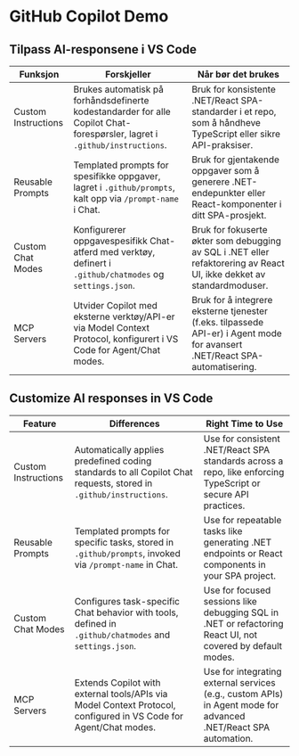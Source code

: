 # GitHub Copilot Demo

## Tilpass AI-responsene i VS Code

| Funksjon            | Forskjeller                                                                                                                | Når bør det brukes                                                                                                          |
| ------------------- | -------------------------------------------------------------------------------------------------------------------------- | --------------------------------------------------------------------------------------------------------------------------- |
| Custom Instructions | Brukes automatisk på forhåndsdefinerte kodestandarder for alle Copilot Chat-forespørsler, lagret i `.github/instructions`. | Bruk for konsistente .NET/React SPA-standarder i et repo, som å håndheve TypeScript eller sikre API-praksiser.              |
| Reusable Prompts    | Templated prompts for spesifikke oppgaver, lagret i `.github/prompts`, kalt opp via `/prompt-name` i Chat.                 | Bruk for gjentakende oppgaver som å generere .NET-endepunkter eller React-komponenter i ditt SPA-prosjekt.                  |
| Custom Chat Modes   | Konfigurerer oppgavespesifikk Chat-atferd med verktøy, definert i `.github/chatmodes` og `settings.json`.                  | Bruk for fokuserte økter som debugging av SQL i .NET eller refaktorering av React UI, ikke dekket av standardmoduser.       |
| MCP Servers         | Utvider Copilot med eksterne verktøy/API-er via Model Context Protocol, konfigurert i VS Code for Agent/Chat modes.        | Bruk for å integrere eksterne tjenester (f.eks. tilpassede API-er) i Agent mode for avansert .NET/React SPA-automatisering. |

## Customize AI responses in VS Code

| Feature             | Differences                                                                                                       | Right Time to Use                                                                                               |
| ------------------- | ----------------------------------------------------------------------------------------------------------------- | --------------------------------------------------------------------------------------------------------------- |
| Custom Instructions | Automatically applies predefined coding standards to all Copilot Chat requests, stored in `.github/instructions`. | Use for consistent .NET/React SPA standards across a repo, like enforcing TypeScript or secure API practices.   |
| Reusable Prompts    | Templated prompts for specific tasks, stored in `.github/prompts`, invoked via `/prompt-name` in Chat.            | Use for repeatable tasks like generating .NET endpoints or React components in your SPA project.                |
| Custom Chat Modes   | Configures task-specific Chat behavior with tools, defined in `.github/chatmodes` and `settings.json`.            | Use for focused sessions like debugging SQL in .NET or refactoring React UI, not covered by default modes.      |
| MCP Servers         | Extends Copilot with external tools/APIs via Model Context Protocol, configured in VS Code for Agent/Chat modes.  | Use for integrating external services (e.g., custom APIs) in Agent mode for advanced .NET/React SPA automation. |

